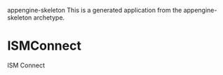 appengine-skeleton
This is a generated application from the appengine-skeleton archetype.

# ISMConnect
ISM Connect

